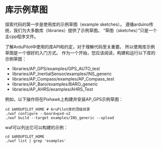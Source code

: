 # 库示例草图

探索代码的第一步是使用库的示例草图（example sketches）。 遵循arduino传统，我们为大多数库（libraries）提供了示例草图。 “草图（sketches）”只是一个主cpp程序文件。

了解ArduPilot中使用的库API和约定，对于理解代码至关重要。 所以使用库示例草图是一个很好的入门方式。 作为一个开始，您应该阅读，构建和运行以下库的示例草图：

* libraries/AP_GPS/examples/GPS_AUTO_test
* libraries/AP_InertialSensor/examples/INS_generic
* libraries/AP_Compass/examples/AP_Compass_test
* libraries/AP_Baro/examples/BARO_generic
* libraries/AP_AHRS/examples/AHRS_Test

例如，以下操作将在Pixhawk上构建并安装AP_GPS示例草图：

```
cd $ARDUPILOT_HOME # AruPilot库的顶级目录
./waf configure --board=px4-v2
./waf build --target examples/INS_generic --upload
```

waf可以列出它可以构建的示例：

```
cd $ARDUPILOT_HOME
./waf list | grep 'examples'
```
